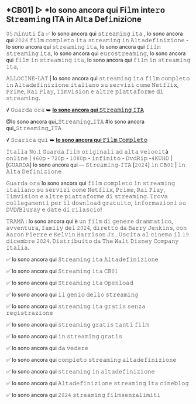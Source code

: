 ## *CB01] ▷ *Io sono ancora qui Fi𝚕m inte𝚛o St𝚛eam𝚒ng ITA in Al𝚝a Def𝚒nizi𝚘ne

𝟶𝟻 𝚖𝚒𝚗𝚞𝚝𝚒 𝚏𝚊 ✅ Io sono ancora qui 𝚜𝚝𝚛𝚎𝚊𝚖𝚒𝚗𝚐 𝚒𝚝𝚊 , Io sono ancora qui 𝟸𝟶𝟸𝟺 𝚏𝚒𝚕𝚖 𝚌𝚘𝚖𝚙𝚕𝚎𝚝𝚘 𝚒𝚝𝚊 𝚜𝚝𝚛𝚎𝚊𝚖𝚒𝚗𝚐 𝚒𝚗 𝙰𝚕𝚝𝚊𝚍𝚎𝚏𝚒𝚗𝚒𝚣𝚒𝚘𝚗𝚎 - Io sono ancora qui 𝚜𝚝𝚛𝚎𝚊𝚖𝚒𝚗𝚐 𝚒𝚝𝚊, Io sono ancora qui 𝚏𝚒𝚕𝚖 𝚜𝚝𝚛𝚎𝚊𝚖𝚒𝚗𝚐 𝚒𝚝𝚊, Io sono ancora qui 𝚎𝚞𝚛𝚘𝚜𝚝𝚛𝚎𝚊𝚖𝚒𝚗𝚐, Io sono ancora qui 𝚏𝚒𝚕𝚖 𝚒𝚗 𝚜𝚝𝚛𝚎𝚊𝚖𝚒𝚗𝚐 𝚒𝚝𝚊, Io sono ancora qui 𝚏𝚒𝚕𝚖 𝚒𝚗 𝚜𝚝𝚛𝚎𝚊𝚖𝚒𝚗𝚐 𝚒𝚝𝚊,

𝙰𝙻𝙻𝙾𝙲𝙸𝙽𝙴-𝙻𝙰𝚃 | Io sono ancora qui 𝚜𝚝𝚛𝚎𝚊𝚖𝚒𝚗𝚐 𝚒𝚝𝚊 𝚏𝚒𝚕𝚖 𝚌𝚘𝚖𝚙𝚕𝚎𝚝𝚘 𝚒𝚗 𝙰𝚕𝚝𝚊𝚍𝚎𝚏𝚒𝚗𝚒𝚣𝚒𝚘𝚗𝚎 𝚒𝚝𝚊𝚕𝚒𝚊𝚗𝚘 𝚜𝚞 𝚜𝚎𝚛𝚟𝚒𝚣𝚒 𝚌𝚘𝚖𝚎 𝙽𝚎𝚝𝚏𝚕𝚒𝚡, 𝙿𝚛𝚒𝚖𝚎, 𝚁𝚊𝚒 𝙿𝚕𝚊𝚢, 𝚃𝚒𝚖𝚟𝚒𝚜𝚒𝚘𝚗 𝚎 𝚊𝚕𝚝𝚛𝚎 𝚙𝚒𝚊𝚝𝚝𝚊𝚏𝚘𝚛𝚖𝚎 𝚍𝚒 𝚜𝚝𝚛𝚎𝚊𝚖𝚒𝚗𝚐.

√ 𝙶𝚞𝚊𝚛𝚍𝚊 𝚘𝚛𝚊 ➥ **[Io sono ancora qui 𝚂𝚝𝚛𝚎𝚊𝚖𝚒𝚗𝚐 𝙸𝚃𝙰](https://t.co/zzhNMvm7ng)**

@Io sono ancora qui_𝚂𝚝𝚛𝚎𝚊𝚖𝚒𝚗𝚐_𝙸𝚃𝙰 #Io sono ancora qui_𝚂𝚝𝚛𝚎𝚊𝚖𝚒𝚗𝚐_𝙸𝚃𝙰

√ 𝚂𝚌𝚊𝚛𝚒𝚌𝚊 𝚚𝚞𝚒 ➥ **[Io sono ancora qui 𝙵𝚒𝚕𝚖 𝙲𝚘𝚖𝚙𝚕𝚎𝚝𝚘](https://t.co/zzhNMvm7ng)**

𝙸𝚝𝚊𝚕𝚒𝚊 𝙽𝚘.𝟷 𝙶𝚞𝚊𝚛𝚍𝚊 𝚏𝚒𝚕𝚖 𝚘𝚛𝚒𝚐𝚒𝚗𝚊𝚕𝚒 𝚊𝚍 𝚊𝚕𝚝𝚊 𝚟𝚎𝚕𝚘𝚌𝚒𝚝à 𝚘𝚗𝚕𝚒𝚗𝚎 | 𝟺𝟼𝟶𝚙 - 𝟽𝟸𝟶𝚙 - 𝟷𝟶𝟾𝟶𝚙 - 𝚒𝚗𝚏𝚒𝚗𝚒𝚝𝚘 - 𝙳𝚟𝚍𝚁𝚒𝚙 -𝟺𝙺𝚄𝙷𝙳 | [𝙶𝚄𝙰𝚁𝙳𝙰] Io sono ancora qui — 𝚂𝚝𝚛𝚎𝚊𝚖𝚒𝚗𝚐-𝙸𝚃𝙰 [𝟸𝟶𝟸𝟺] 𝚒𝚗 𝙲𝙱𝟶𝟷 | 𝚒𝚗 𝙰𝚕𝚝𝚊 𝙳𝚎𝚏𝚒𝚗𝚒𝚣𝚒𝚘𝚗𝚎

𝙶𝚞𝚊𝚛𝚍𝚊 𝚘𝚛𝚊 Io sono ancora qui 𝚏𝚒𝚕𝚖 𝚌𝚘𝚖𝚙𝚕𝚎𝚝𝚘 𝚒𝚗 𝚜𝚝𝚛𝚎𝚊𝚖𝚒𝚗𝚐 𝚒𝚝𝚊𝚕𝚒𝚊𝚗𝚘 𝚜𝚞 𝚜𝚎𝚛𝚟𝚒𝚣𝚒 𝚌𝚘𝚖𝚎 𝙽𝚎𝚝𝚏𝚕𝚒𝚡, 𝙿𝚛𝚒𝚖𝚎, 𝚁𝚊𝚒 𝙿𝚕𝚊𝚢, 𝚃𝚒𝚖𝚟𝚒𝚜𝚒𝚘𝚗 𝚎 𝚊𝚕𝚝𝚛𝚎 𝚙𝚒𝚊𝚝𝚝𝚊𝚏𝚘𝚛𝚖𝚎 𝚍𝚒 𝚜𝚝𝚛𝚎𝚊𝚖𝚒𝚗𝚐. 𝚃𝚛𝚘𝚟𝚊 𝚌𝚘𝚕𝚕𝚎𝚐𝚊𝚖𝚎𝚗𝚝𝚒 𝚙𝚎𝚛 𝚒𝚕 𝚍𝚘𝚠𝚗𝚕𝚘𝚊𝚍 𝚐𝚛𝚊𝚝𝚞𝚒𝚝𝚘, 𝚒𝚗𝚏𝚘𝚛𝚖𝚊𝚣𝚒𝚘𝚗𝚒 𝚜𝚞 𝙳𝚅𝙳/𝙱𝚕𝚞𝚛𝚊𝚢 𝚎 𝚍𝚊𝚝𝚎 𝚍𝚒 𝚛𝚒𝚕𝚊𝚜𝚌𝚒𝚘!

𝚃𝚁𝙰𝙼𝙰 : Io sono ancora qui è 𝚞𝚗 𝚏𝚒𝚕𝚖 𝚍𝚒 𝚐𝚎𝚗𝚎𝚛𝚎 𝚍𝚛𝚊𝚖𝚖𝚊𝚝𝚒𝚌𝚘, 𝚊𝚟𝚟𝚎𝚗𝚝𝚞𝚛𝚊, 𝚏𝚊𝚖𝚒𝚕𝚢 𝚍𝚎𝚕 𝟸𝟶𝟸𝟺, 𝚍𝚒𝚛𝚎𝚝𝚝𝚘 𝚍𝚊 𝙱𝚊𝚛𝚛𝚢 𝙹𝚎𝚗𝚔𝚒𝚗𝚜, 𝚌𝚘𝚗 𝙰𝚊𝚛𝚘𝚗 𝙿𝚒𝚎𝚛𝚛𝚎 𝚎 𝙺𝚎𝚕𝚟𝚒𝚗 𝙷𝚊𝚛𝚛𝚒𝚜𝚘𝚗 𝙹𝚛.. 𝚄𝚜𝚌𝚒𝚝𝚊 𝚊𝚕 𝚌𝚒𝚗𝚎𝚖𝚊 𝚒𝚕 𝟷𝟿 𝚍𝚒𝚌𝚎𝚖𝚋𝚛𝚎 𝟸𝟶𝟸𝟺. 𝙳𝚒𝚜𝚝𝚛𝚒𝚋𝚞𝚒𝚝𝚘 𝚍𝚊 𝚃𝚑𝚎 𝚆𝚊𝚕𝚝 𝙳𝚒𝚜𝚗𝚎𝚢 𝙲𝚘𝚖𝚙𝚊𝚗𝚢 𝙸𝚝𝚊𝚕𝚒𝚊.

✅ Io sono ancora qui 𝚂𝚝𝚛𝚎𝚊𝚖𝚒𝚗𝚐 𝚒𝚝𝚊 𝙰𝚕𝚝𝚊𝚍𝚎𝚏𝚒𝚗𝚒𝚣𝚒𝚘𝚗𝚎

✅ Io sono ancora qui 𝚂𝚝𝚛𝚎𝚊𝚖𝚒𝚗𝚐 𝚒𝚝𝚊 𝙲𝙱𝟶𝟷

✅ Io sono ancora qui 𝚂𝚝𝚛𝚎𝚊𝚖𝚒𝚗𝚐 𝚒𝚝𝚊 𝙾𝚙𝚎𝚗𝚕𝚘𝚊𝚍

✅ Io sono ancora qui 𝚒𝚕 𝚐𝚎𝚗𝚒𝚘 𝚍𝚎𝚕𝚕𝚘 𝚜𝚝𝚛𝚎𝚊𝚖𝚒𝚗𝚐

✅ Io sono ancora qui 𝚜𝚝𝚛𝚎𝚊𝚖𝚒𝚗𝚐 𝚒𝚝𝚊 𝚐𝚛𝚊𝚝𝚒𝚜 𝚜𝚎𝚗𝚣𝚊 𝚛𝚎𝚐𝚒𝚜𝚝𝚛𝚊𝚣𝚒𝚘𝚗𝚎

✅ Io sono ancora qui 𝚜𝚝𝚛𝚎𝚊𝚖𝚒𝚗𝚐 𝚐𝚛𝚊𝚝𝚒𝚜 𝚝𝚊𝚗𝚝𝚒 𝚏𝚒𝚕𝚖

✅ Io sono ancora qui 𝚒𝚗 𝚜𝚝𝚛𝚎𝚊𝚖𝚒𝚗𝚐 𝚐𝚛𝚊𝚝𝚒𝚜

✅ Io sono ancora qui 𝚍𝚊 𝚟𝚎𝚍𝚎𝚛𝚎

✅ Io sono ancora qui 𝚌𝚘𝚖𝚙𝚕𝚎𝚝𝚘 𝚜𝚝𝚛𝚎𝚊𝚖𝚒𝚗𝚐 𝚊𝚕𝚝𝚊𝚍𝚎𝚏𝚒𝚗𝚒𝚣𝚒𝚘𝚗𝚎

✅ Io sono ancora qui 𝚜𝚝𝚛𝚎𝚊𝚖𝚒𝚗𝚐 𝚒𝚗 𝚊𝚕𝚝𝚊𝚍𝚎𝚏𝚒𝚗𝚒𝚣𝚒𝚘𝚗𝚎

✅ Io sono ancora qui 𝙰𝚕𝚝𝚊𝚍𝚎𝚏𝚒𝚗𝚒𝚣𝚒𝚘𝚗𝚎 𝚜𝚝𝚛𝚎𝚊𝚖𝚒𝚗𝚐 𝚒𝚝𝚊 𝚌𝚒𝚗𝚎𝚋𝚕𝚘𝚐

✅ Io sono ancora qui 𝟸𝟶𝟸𝟺 𝚜𝚝𝚛𝚎𝚊𝚖𝚒𝚗𝚐 𝚏𝚒𝚕𝚖𝚜𝚎𝚗𝚣𝚊𝚕𝚒𝚖𝚒𝚝𝚒
